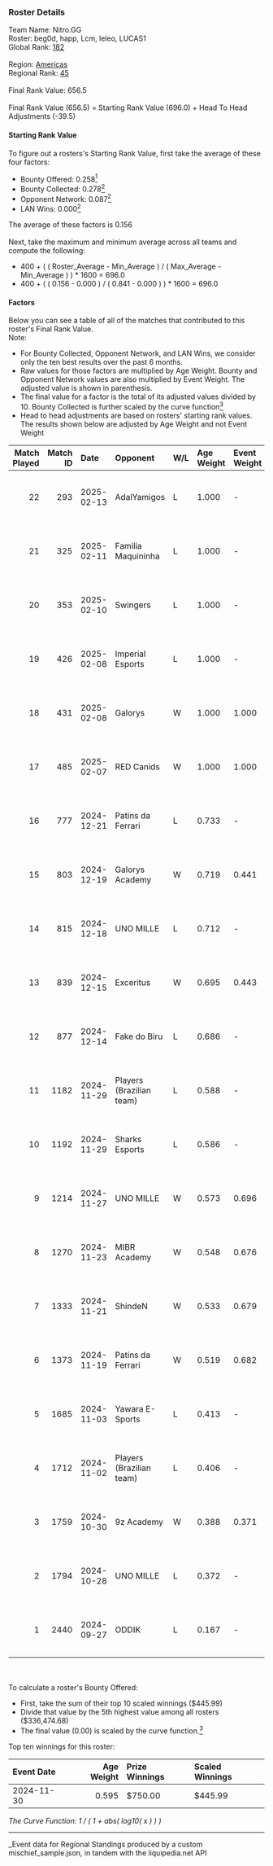 ### Roster Details<br />
Team Name: Nitro.GG<br />
Roster: beg0d, happ, Lcm, leleo, LUCAS1<br />
Global Rank: [182](../../standings_global_2025_03_01.md)<br />
<br />
Region: [Americas]( ../../standings_americas_2025_03_01.md)<br />
Regional Rank: [45]( ../../standings_americas_2025_03_01.md)<br />
<br />
Final Rank Value:  656.5<br />
<br />
Final Rank Value (656.5) = Starting Rank Value (696.0) + Head To Head Adjustments (-39.5)<br />

#### Starting Rank Value<br />
To figure out a rosters's Starting Rank Value, first take the average of these four factors:<br />
- Bounty Offered: 0.258[<sup>1</sup>](#table2)
- Bounty Collected: 0.278[<sup>2</sup>](#table1)
- Opponent Network: 0.087[<sup>2</sup>](#table1)
- LAN Wins: 0.000[<sup>2</sup>](#table1)

The average of these factors is 0.156<br />
<br />
Next, take the maximum and minimum average across all teams and compute the following:<br />
- 400 + ( ( Roster_Average - Min_Average ) / ( Max_Average - Min_Average ) ) * 1600 = 696.0
- 400 + ( ( 0.156 - 0.000 ) / ( 0.841 - 0.000 ) ) * 1600 = 696.0


#### Factors<br />
Below you can see a table of all of the matches that contributed to this roster's Final Rank Value.<br />
Note:<br />

- For Bounty Collected, Opponent Network, and LAN Wins, we consider only the ten best results over the past 6 months.
- Raw values for those factors are multiplied by Age Weight. Bounty and Opponent Network values are also multiplied by Event Weight. The adjusted value is shown in parenthesis.
- The final value for a factor is the total of its adjusted values divided by 10. Bounty Collected is further scaled by the curve function[<sup>3</sup>](#curveFunction)
- Head to head adjustments are based on rosters' starting rank values. The results shown below are adjusted by Age Weight and not Event Weight
<span id="table1"></span><br />


| Match Played | Match ID | Date       | Opponent                 | W/L | Age Weight | Event Weight | Bounty Collected | Opponent Network | LAN Wins  | H2H Adj. | Roster                              |
| -: | -: | :- | :- | :- | :- | :- | :- | :- | :- | -: | :- |
|           22 |      293 | 2025-02-13 | AdalYamigos              | L   | 1.000      | -            | -                | -                | -         |   -11.00 | beg0d, happ, Lcm, leleo, LUCAS1     |
|           21 |      325 | 2025-02-11 | Familia Maquininha       | L   | 1.000      | -            | -                | -                | -         |   -17.11 | beg0d, happ, Lcm, leleo, LUCAS1     |
|           20 |      353 | 2025-02-10 | Swingers                 | L   | 1.000      | -            | -                | -                | -         |   -15.02 | beg0d, happ, Lcm, leleo, LUCAS1     |
|           19 |      426 | 2025-02-08 | Imperial Esports         | L   | 1.000      | -            | -                | -                | -         |    -2.48 | beg0d, happ, Lcm, leleo, LUCAS1     |
|           18 |      431 | 2025-02-08 | Galorys                  | W   | 1.000      | 1.000        | 0.000 (0.000)    | 0.060 (0.060)    | 0 (0.000) |     5.26 | beg0d, happ, Lcm, leleo, LUCAS1     |
|           17 |      485 | 2025-02-07 | RED Canids               | W   | 1.000      | 1.000        | 0.020 (0.020)    | 0.248 (0.248)    | 0 (0.000) |    24.84 | beg0d, happ, Lcm, leleo, LUCAS1     |
|           16 |      777 | 2024-12-21 | Patins da Ferrari        | L   | 0.733      | -            | -                | -                | -         |   -15.68 | beg0d, happ, Lcm, leleo, LUCAS1     |
|           15 |      803 | 2024-12-19 | Galorys Academy          | W   | 0.719      | 0.441        | 0.000 (0.000)    | 0.042 (0.013)    | 0 (0.000) |     3.74 | beg0d, happ, Lcm, leleo, LUCAS1     |
|           14 |      815 | 2024-12-18 | UNO MILLE                | L   | 0.712      | -            | -                | -                | -         |   -10.58 | beg0d, happ, Lcm, leleo, LUCAS1     |
|           13 |      839 | 2024-12-15 | Exceritus                | W   | 0.695      | 0.443        | 0.000 (0.000)    | 0.184 (0.056)    | 0 (0.000) |     8.43 | beg0d, happ, Lcm, leleo, LUCAS1     |
|           12 |      877 | 2024-12-14 | Fake do Biru             | L   | 0.686      | -            | -                | -                | -         |   -14.63 | beg0d, happ, Lcm, leleo, LUCAS1     |
|           11 |     1182 | 2024-11-29 | Players (Brazilian team) | L   | 0.588      | -            | -                | -                | -         |    -7.73 | beg0d, happ, Lcm, leleo, nolkz      |
|           10 |     1192 | 2024-11-29 | Sharks Esports           | L   | 0.586      | -            | -                | -                | -         |    -2.08 | beg0d, happ, Lcm, leleo, nolkz      |
|            9 |     1214 | 2024-11-27 | UNO MILLE                | W   | 0.573      | 0.696        | 0.006 (0.002)    | 0.404 (0.161)    | 0 (0.000) |     9.54 | beg0d, happ, Lcm, leleo, nolkz      |
|            8 |     1270 | 2024-11-23 | MIBR Academy             | W   | 0.548      | 0.676        | 0.001 (0.000)    | 0.328 (0.122)    | 0 (0.000) |     8.10 | beg0d, happ, Lcm, leleo, nolkz      |
|            7 |     1333 | 2024-11-21 | ShindeN                  | W   | 0.533      | 0.679        | 0.005 (0.002)    | 0.377 (0.137)    | 0 (0.000) |     8.53 | beg0d, happ, Lcm, leleo, nolkz      |
|            6 |     1373 | 2024-11-19 | Patins da Ferrari        | W   | 0.519      | 0.682        | 0.000 (0.000)    | 0.115 (0.041)    | 0 (0.000) |     4.44 | beg0d, happ, Lcm, leleo, nolkz      |
|            5 |     1685 | 2024-11-03 | Yawara E-Sports          | L   | 0.413      | -            | -                | -                | -         |    -6.98 | beg0d, happ, leleo, nolkz, talkzyn  |
|            4 |     1712 | 2024-11-02 | Players (Brazilian team) | L   | 0.406      | -            | -                | -                | -         |    -5.39 | beg0d, happ, leleo, nolkz, talkzyn  |
|            3 |     1759 | 2024-10-30 | 9z Academy               | W   | 0.388      | 0.371        | 0.000 (0.000)    | 0.210 (0.030)    | 0 (0.000) |     3.50 | beg0d, happ, leleo, nolkz, talkzyn  |
|            2 |     1794 | 2024-10-28 | UNO MILLE                | L   | 0.372      | -            | -                | -                | -         |    -5.61 | beg0d, happ, leleo, nolkz, talkzyn  |
|            1 |     2440 | 2024-09-27 | ODDIK                    | L   | 0.167      | -            | -                | -                | -         |    -1.60 | beg0d, cerolzin, happ, leleo, nolkz |

<br />
<span id="table2"></span><br />
To calculate a roster's Bounty Offered:<br />

- First, take the sum of their top 10 scaled winnings ($445.99)
- Divide that value by the 5th highest value among all rosters ($336,474.68)
- The final value (0.00) is scaled by the curve function.[<sup>3</sup>](#curveFunction)

Top ten winnings for this roster:<br />

| Event Date | Age Weight | Prize Winnings | Scaled Winnings |
| :- | -: | :- | :- |
| 2024-11-30 |      0.595 | $750.00        | $445.99         |


<span id="curveFunction"></span>_The Curve Function: 1 / ( 1 + abs( log10( x ) ) )_<br />

---
_Event data for Regional Standings produced by a custom mischief_sample.json, in tandem with the liquipedia.net API<br />
